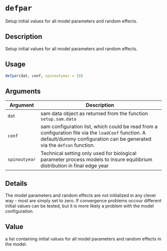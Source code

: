 # `defpar`

Setup initial values for all model parameters and random effects.


## Description

Setup initial values for all model parameters and random effects.


## Usage

```r
defpar(dat, conf, spinoutyear = 10)
```


## Arguments

Argument      |Description
------------- |----------------
`dat`     |     sam data object as returned from the function `setup.sam.data`
`conf`     |     sam configuration list, which could be read from a configuration file via the `loadConf` function. A default/dummy configuration can be generated via the `defcon` function.
`spinoutyear`     |     Technical setting only used for biological parameter process models to insure equilibrium distribution in final edge year


## Details

The model parameters and random effects are not initialized in any clever way - most are simply set to zero. If convergence problems occour different initial values can be tested, but it is more likely a problem with the model configuration.


## Value

a list containing initial values for all model parameters and random effects in the model.


